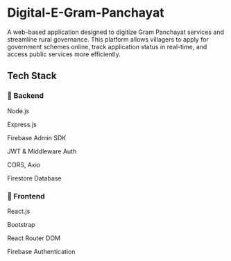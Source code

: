 # Digital-E-Gram-Panchayat
A web-based application designed to digitize Gram Panchayat services and streamline rural governance. This platform allows villagers to apply for government schemes online, track application status in real-time, and access public services more efficiently.

## Tech Stack

### 🔧 Backend

Node.js

Express.js

Firebase Admin SDK

JWT & Middleware Auth

CORS, Axio

Firestore Database

### 🎨 Frontend

React.js

Bootstrap

React Router DOM

Firebase Authentication

